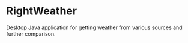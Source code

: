 # RightWeather
Desktop Java application for getting weather from various sources and further comparison.
